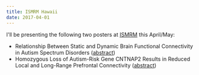 ```yaml
---
title: ISMRM Hawaii
date: 2017-04-01
---
```

I'll be presenting the following two posters at 
[ISMRM](http://www.ismrm.org/2017-annual-meeting-exhibition/) this April/May:

- Relationship Between Static and Dynamic Brain Functional Connectivity 
  in Autism Spectrum Disorders 
  ([abstract](http://indexsmart.mirasmart.com/ISMRM2017/PDFfiles/1720.html))
- Homozygous Loss of Autism-Risk Gene CNTNAP2 Results in Reduced Local 
  and Long-Range Prefrontal Connectivity
  ([abstract](http://indexsmart.mirasmart.com/ISMRM2017/PDFfiles/2233.html))
